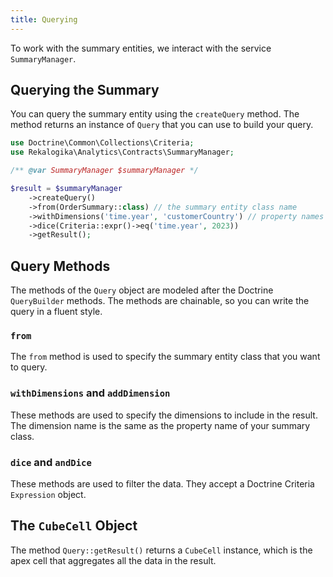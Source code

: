 ```yaml
---
title: Querying
---
```


To work with the summary entities, we interact with the service
`SummaryManager`.

## Querying the Summary

You can query the summary entity using the `createQuery` method. The method
returns an instance of `Query` that you can use to build your query.

```php
use Doctrine\Common\Collections\Criteria;
use Rekalogika\Analytics\Contracts\SummaryManager;

/** @var SummaryManager $summaryManager */

$result = $summaryManager
    ->createQuery()
    ->from(OrderSummary::class) // the summary entity class name
    ->withDimensions('time.year', 'customerCountry') // property names of the dimension
    ->dice(Criteria::expr()->eq('time.year', 2023))
    ->getResult();
```

## Query Methods

The methods of the `Query` object are modeled after the Doctrine `QueryBuilder`
methods. The methods are chainable, so you can write the query in a fluent
style.

### `from`

The `from` method is used to specify the summary entity class that you want to
query.

### `withDimensions` and `addDimension`

These methods are used to specify the dimensions to include in the result. The
dimension name is the same as the property name of your summary class.

### `dice` and `andDice`

These methods are used to filter the data. They accept a Doctrine Criteria
`Expression` object.

## The `CubeCell` Object

The method `Query::getResult()` returns a `CubeCell` instance, which is the apex
cell that aggregates all the data in the result.